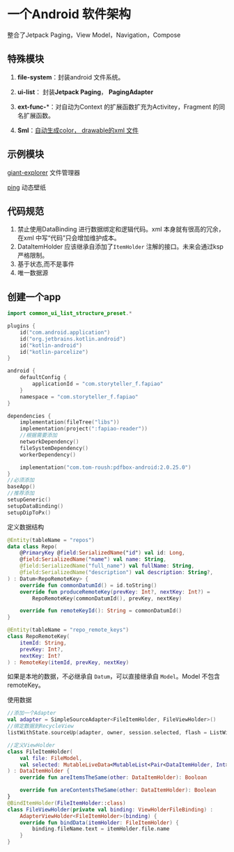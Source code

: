 # 一个Android 软件架构

整合了Jetpack Paging，View Model，Navigation，Compose

## 特殊模块

1. **file-system**：封装android 文件系统。

2. **ui-list**： 封装**Jetpack Paging**， **PagingAdapter**

3. **ext-func-***：对自动为Context 的扩展函数扩充为Activitey，Fragment 的同名扩展函数。

4. **Sml**：[自动生成color， drawable的xml 文件](sml)

## 示例模块

[giant-explorer](common-ui-list-structure/app/giant-explorer) 文件管理器

[ping](common-ui-list-structure/app/ping) 动态壁纸

## 代码规范

1. 禁止使用DataBinding 进行数据绑定和逻辑代码。xml 本身就有很高的冗余，在xml 中写“代码”只会增加维护成本。
2. DataItemHolder 应该继承自添加了`ItemHolder` 注解的接口。未来会通过ksp 严格限制。
3. 基于状态,而不是事件
4. 唯一数据源

## 创建一个app

```kts
import common_ui_list_structure_preset.*

plugins {
    id("com.android.application")
    id("org.jetbrains.kotlin.android")
    id("kotlin-android")
    id("kotlin-parcelize")
}

android {
    defaultConfig {
        applicationId = "com.storyteller_f.fapiao"
    }
    namespace = "com.storyteller_f.fapiao"
}

dependencies {
    implementation(fileTree("libs"))
    implementation(project(":fapiao-reader"))
    //根据需要添加
    networkDependency()
    fileSystemDependency()
    workerDependency()

    implementation("com.tom-roush:pdfbox-android:2.0.25.0")
}
//必须添加
baseApp()
//推荐添加
setupGeneric()
setupDataBinding()
setupDipToPx()
```

定义数据结构

```kotlin
@Entity(tableName = "repos")
data class Repo(
    @PrimaryKey @field:SerializedName("id") val id: Long,
    @field:SerializedName("name") val name: String,
    @field:SerializedName("full_name") val fullName: String,
    @field:SerializedName("description") val description: String?,
) : Datum<RepoRemoteKey> {
    override fun commonDatumId() = id.toString()
    override fun produceRemoteKey(prevKey: Int?, nextKey: Int?) =
        RepoRemoteKey(commonDatumId(), prevKey, nextKey)

    override fun remoteKeyId(): String = commonDatumId()
}

@Entity(tableName = "repo_remote_keys")
class RepoRemoteKey(
    itemId: String,
    prevKey: Int?,
    nextKey: Int?
) : RemoteKey(itemId, prevKey, nextKey)
```

如果是本地的数据，不必继承自 `Datum`，可以直接继承自 `Model`。Model 不包含remoteKey。

使用数据

```kotlin
//添加一个Adapter
val adapter = SimpleSourceAdapter<FileItemHolder, FileViewHolder>()
//绑定数据到RecycleView
listWithState.sourceUp(adapter, owner, session.selected, flash = ListWithState.Companion::remote)

//定义ViewHolder
class FileItemHolder(
    val file: FileModel,
    val selected: MutableLiveData<MutableList<Pair<DataItemHolder, Int>>>
) : DataItemHolder {
    override fun areItemsTheSame(other: DataItemHolder): Booloan

    override fun areContentsTheSame(other: DataItemHolder): Boolean 
}
@BindItemHolder(FileItemHolder::class)
class FileViewHolder(private val binding: ViewHolderFileBinding) :
    AdapterViewHolder<FileItemHolder>(binding) {
    override fun bindData(itemHolder: FileItemHolder) {
        binding.fileName.text = itemHolder.file.name
    }
}
```

